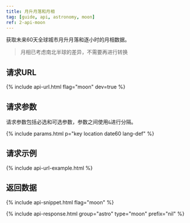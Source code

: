 ```yaml
---
title: 月升月落和月相
tag: [guide, api, astronomy, moon]
ref: 2-api-moon
---
```


获取未来60天全球城市月升月落和逐小时的月相数据。

> 月相已考虑南北半球的差异，不需要再进行转换

## 请求URL

{% include api-url.html flag="moon" dev=true %}

## 请求参数

请求参数包括必选和可选参数，参数之间使用`&`进行分隔。

{% include params.html p="key location date60 lang-def" %}

## 请求示例

{% include api-url-example.html %}

## 返回数据

{% include api-snippet.html flag="moon" %}

{% include api-response.html group="astro" type="moon" prefix="nil" %}

